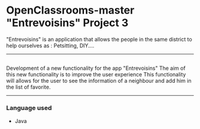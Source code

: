 # OpenClassrooms-master "Entrevoisins" Project 3

"Entrevoisins" is an application that allows the people in the same district to help ourselves as :
Petsitting, DIY....

---

## 

Development of a new functionality for the app "Entrevoisins"
The aim of this new functionality is to improve the user experience
This functionality will allows for the user to see the information of a neighbour and add him in the list of favorite.

---

### Language used

- Java